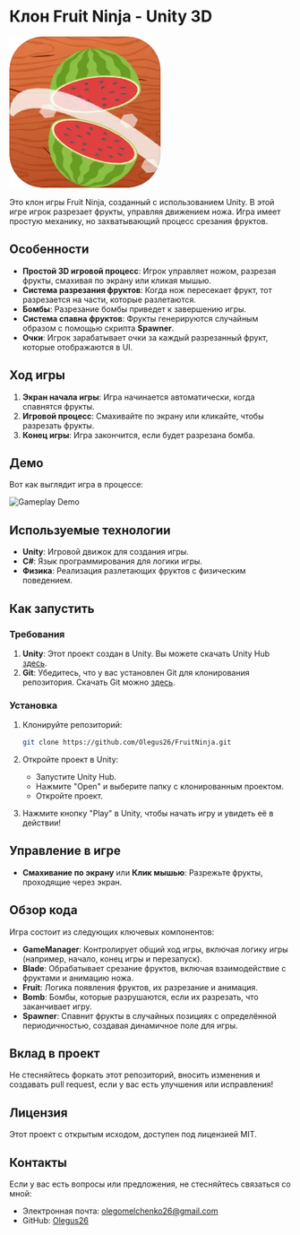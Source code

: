 # Клон Fruit Ninja - Unity 3D

![Fruit Ninja Screenshot](Assets/Fruit_Ninja_icon.png)

Это клон игры Fruit Ninja, созданный с использованием Unity. В этой игре игрок разрезает фрукты, управляя движением ножа. Игра имеет простую механику, но захватывающий процесс срезания фруктов.

## Особенности

- **Простой 3D игровой процесс**: Игрок управляет ножом, разрезая фрукты, смахивая по экрану или кликая мышью.
- **Система разрезания фруктов**: Когда нож пересекает фрукт, тот разрезается на части, которые разлетаются.
- **Бомбы**: Разрезание бомбы приведет к завершению игры.
- **Система спавна фруктов**: Фрукты генерируются случайным образом с помощью скрипта **Spawner**.
- **Очки**: Игрок зарабатывает очки за каждый разрезанный фрукт, которые отображаются в UI.

## Ход игры
1. **Экран начала игры**: Игра начинается автоматически, когда спавнятся фрукты.
2. **Игровой процесс**: Смахивайте по экрану или кликайте, чтобы разрезать фрукты.
3. **Конец игры**: Игра закончится, если будет разрезана бомба.

## Демо

Вот как выглядит игра в процессе:

![Gameplay Demo](Assets/Movie.gif)

## Используемые технологии
- **Unity**: Игровой движок для создания игры.
- **C#**: Язык программирования для логики игры.
- **Физика**: Реализация разлетающих фруктов с физическим поведением.

## Как запустить

### Требования
1. **Unity**: Этот проект создан в Unity. Вы можете скачать Unity Hub [здесь](https://unity.com/).
2. **Git**: Убедитесь, что у вас установлен Git для клонирования репозитория. Скачать Git можно [здесь](https://git-scm.com/).

### Установка

1. Клонируйте репозиторий:
    ```bash
    git clone https://github.com/Olegus26/FruitNinja.git
    ```

2. Откройте проект в Unity:
    - Запустите Unity Hub.
    - Нажмите "Open" и выберите папку с клонированным проектом.
    - Откройте проект.

3. Нажмите кнопку "Play" в Unity, чтобы начать игру и увидеть её в действии!

## Управление в игре
- **Смахивание по экрану** или **Клик мышью**: Разрежьте фрукты, проходящие через экран.

## Обзор кода
Игра состоит из следующих ключевых компонентов:

- **GameManager**: Контролирует общий ход игры, включая логику игры (например, начало, конец игры и перезапуск).
- **Blade**: Обрабатывает срезание фруктов, включая взаимодействие с фруктами и анимацию ножа.
- **Fruit**: Логика появления фруктов, их разрезание и анимация.
- **Bomb**: Бомбы, которые разрушаются, если их разрезать, что заканчивает игру.
- **Spawner**: Спавнит фрукты в случайных позициях с определённой периодичностью, создавая динамичное поле для игры.

## Вклад в проект
Не стесняйтесь форкать этот репозиторий, вносить изменения и создавать pull request, если у вас есть улучшения или исправления!

## Лицензия
Этот проект с открытым исходом, доступен под лицензией MIT.

## Контакты
Если у вас есть вопросы или предложения, не стесняйтесь связаться со мной:
- Электронная почта: olegomelchenko26@gmail.com
- GitHub: [Olegus26](https://github.com/Olegus26)
